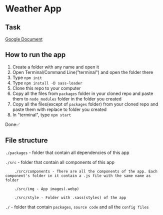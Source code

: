 # Weather App


## Task
[Google Document](https://docs.google.com/document/d/1GLfIU93NLco1XkdUXnje-kPpvEEal6Q_jCXv4keKU_U/edit#heading=h.jczpfg5gim02)


## How to run the app
1. Create a folder with any name and open it
2. Open Terminal/Command Line("terminal") and open the folder there
3. Type ```npm init```
4. Type ```npm install -D sass-loader```
5. Clone this repo to your computer
6. Copy all the files from ```packages``` folder in your cloned repo and paste them to ```node_modules``` folder in the folder you created
7. Copy all the files(except of ```packages``` folder) from your cloned repo and paste them with replace to folder you created
8. In "terminal", type ```npm start```

Done✅


## File structure
```./packages``` - folder that contain all dependencies of this app

```./src``` - folder that contain all components of this app

        ./src/components - There are all the components of the app. Each component's folder in it contain a .js file with the same name as folder
        
        ./src/img - App images(.webp)
        
        ./src/style - Folder with .sass(styles) of the app

```./``` - folder that contain ```packages```, ```source code``` and all the ```config files```
